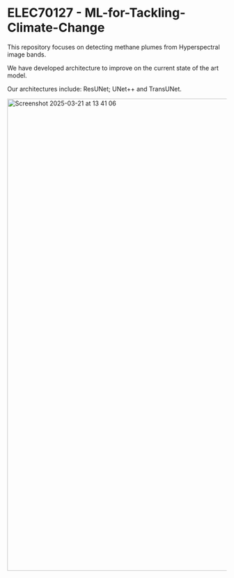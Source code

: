 # ELEC70127 - ML-for-Tackling-Climate-Change

This repository focuses on detecting methane plumes from Hyperspectral image bands. 


We have developed architecture to improve on the current state of the art model. 


Our architectures include: ResUNet; UNet++ and TransUNet. 


<img width="1082" alt="Screenshot 2025-03-21 at 13 41 06" src="https://github.com/user-attachments/assets/bf81b360-7335-4f12-8e33-ab4111a4546a" />
